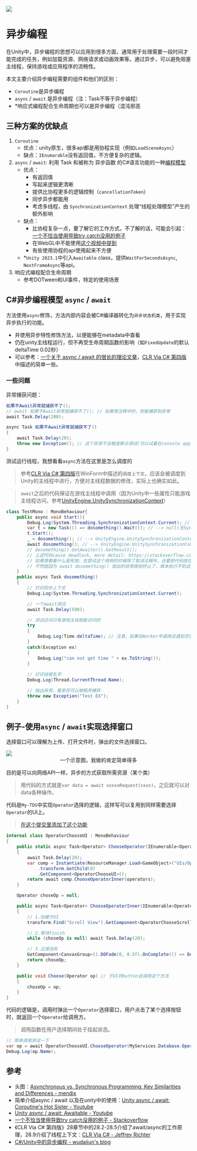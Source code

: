 <img src="../img/async-0.png">

# 异步编程

在Unity中，异步编程的思想可以应用到很多方面，通常用于处理需要一段时间才能完成的任务，例如加载资源、网络请求或动画效果等。通过异步，可以避免阻塞主线程，保持游戏或应用程序的流畅性。

本文主要介绍异步编程需要的组件和他们的区别：
- `Coroutine`是异步编程
- `async` / `await` 是异步编程（注：Task不等于异步编程）
- *响应式编程配合生命周期也可以是异步编程（混沌邪恶

## 三种方案的优缺点

1. `Coroutine`
    - 优点：unity原生，很多api都是用协程实现（例如`LoadSceneAsync`）
    - 缺点：`IEnumarable`没有返回值，不方便复杂的逻辑。
2. `async` / `await`: 利用 Task 和被称为 异步函数 的C#语言功能的一种[编程模型](../Language/OtherFeatures.md#c-异步编程)
    - 优点：
        - 有返回值
        - 写起来逻辑更清晰
        - 提供比协程更多的逻辑控制（`cancellationToken`）
        - 同步异步都能用
        - 考虑多线程，由 `SynchronizationContext` 处理“线程处理模型”产生的额外影响
    - 缺点：
        - 比协程复杂一点，要了解它的工作方式，不了解的话，可能会引起：[一个不恰当使用导致try catch没用的例子](https://stackoverflow.com/questions/5383310/catch-an-exception-thrown-by-an-async-void-method)
        - 在WebGL中不能使用[这个视频中提到](https://youtu.be/WY-mk-ZGAq8?si=Do5vRtqHYq3gwhwX&t=919)
        - 有些使用协程的api使用起来不方便
    - *`Unity 2023.1`中引入`Awaitable` class，提供`WaitForSecondsAsync`, `NextFrameAsync`等api。
3. 响应式编程配合生命周期
    - 参考DOTween和UI事件，特定的使用场景

## C#异步编程模型 `async` / `await`

方法使用`async`修饰，方法内部内容会被C#编译器转化为`异步状态机类`，用于实现异步执行的功能。
- 并使用异步特性修饰方法，以便能够在metadata中查看
- 仍在unity主线程运行，但不再受生命周期函数的影响（如`FixedUpdate`的默认deltaTime 0.02秒）
- 可以参考：[一个关于 async / await 的很长的理论文章](https://devblogs.microsoft.com/dotnet/how-async-await-really-works/)，[CLR Via C# 第四版](https://book.douban.com/subject/26285940/)中描述的简单一些。

### 一些问题

异常捕获问题：

```cs
如果不Await异常就捕获不了();
// await 如果不Await异常就捕获不了(); // 如果用注释中的，则能捕获到异常
await Task.Delay(200);

async Task 如果不Await异常就捕获不了()
{
    await Task.Delay(20);
    throw new Exception(); // 这个异常不会触发断点调试(可以试着在console app中执行一下)
}
```
测试运行线程，我想看看`async`方法在这里是怎么调度的
> 参考[CLR Via C# 第四版](https://book.douban.com/subject/26285940/)在WinForm中描述的`调度上下文`，应该会被调度到Unity的主线程中进行，方便对主线程数据的修改，实际上也确实如此。

> `await`之后的代码保证在游戏主线程中调用（因为Unity中一些属性只能游戏主线程访问，参考[UnityEngine.UnitySynchronizationContext](https://github.com/Unity-Technologies/UnityCsReference/blob/master/Runtime/Export/Scripting/UnitySynchronizationContext.cs)）
```cs
class TestMono : MonoBehaviour{
    public async void Start(){
        Debug.Log(System.Threading.SynchronizationContext.Current); //  --> UnityEngine.UnitySynchronizationContext
        var t = new Task(() => dosomething().Wait()); // --> null(无SynchronizationContext), exception, Thread Pool Worker, 没报错
        t.Start();
        _ = dosomething(); // --> UnityEngine.UnitySynchronizationContext, 没报错, 0.0019407, 没报错
        await dosomething(); // --> UnityEngine.UnitySynchronizationContext, 没报错, 0.0019407, Test EX
        // dosomething().GetAwaiter().GetResult(); 
        // 上述代码cause deadlock, more detail: https://stackoverflow.com/questions/39007006/is-getawaiter-getresult-safe-for-general-use 
        // 如果想看看什么是死锁，在尝试这个用例的时候除了取消注释外，还要把代码放在上面，
        // 不然就因为 await dosomething() 抛出的异常提前终止了，根本执行不到这里。
    }
    public async Task dosomething()
    {
        // 打印同步上下文
        Debug.Log(System.Threading.SynchronizationContext.Current);

        // 一个await测试
        await Task.Delay(500);

        // 测试访问只有游戏主线程能访问的
        try
        {
            Debug.Log(Time.deltaTime); // 注意，如果在Worker中调用且遇到空引用异常，unity会忽略它
        }
        catch(Exception ex)
        {
            Debug.Log("can not get time " + ex.ToString());
        }
        
        // 打印线程名字
        Debug.Log(Thread.CurrentThread.Name);

        // 抛出异常，看是否可以被程序捕获
        throw new Exception("Test EX");
    }
}
```

## 例子-使用`async` / `await`实现选择窗口

选择窗口可以理解为上传、打开文件时，弹出的文件选择窗口。

<img src="../img/async-1.png">
<center> 一个示意图，我做的肯定简单得多 </center>

目的是可以向网络API一样，异步的方式获取所需资源（某个类）
> 用代码的方式就是`var data = await xxxxxRequest(xxxx)`，之后就可以对data各种操作。

代码是`My-TDS`中实现`Operator`选择的逻辑，这样写可以复用到同样需要选择`Operator`的UI上。
> [在这个提交里添加了这个功能](https://github.com/Unarimit/my-topdown-shooting-game/commit/9f0a51cc8f6550cfa6aa7a230e984af4c927d3d0#diff-24a12e61770d7ee56b1dac79d23d6bd05a1c045df723ea7537a786450a2bc23c)

```cs
internal class OperatorChooseUI : MonoBehaviour
{
    public static async Task<Operator> ChooseOperator(IEnumerable<Operator> operators)
    {
        await Task.Delay(20);
        var comp = Instantiate(ResourceManager.Load<GameObject>("UIs/OperatorChooseCanvas"))
            .transform.GetChild(0)
            .GetComponent<OperatorChooseUI>();
        return await comp.ChooseOperatorInner(operators);
    }

    Operator choseOp = null;

    public async Task<Operator> ChooseOperatorInner(IEnumerable<Operator> operators)
    {
        // 1.创建子UI
        transform.Find("Scroll View").GetComponent<OperatorChooseScrollViewUI>().Inject(this, operators);

        // 2.等待finish
        while (choseOp is null) await Task.Delay(20);

        // 3.过渡消失
        GetComponent<CanvasGroup>().DOFade(0, 0.5f).OnComplete(() => Destroy(transform.parent.gameObject));
        return choseOp;
    }

    public void Choose(Operator op) // 子UI的button会调用这个方法
    {
        choseOp = op;
    }
}
```

代码的逻辑是，调用时弹出一个`Operator`选择窗口，用户点击了某个选择按钮时，就返回一个`Operator`给调用方。
> 调用函数在用户选择期间处于挂起状态。

```cs
// 简单调用测试一下
var op = await OperatorChooseUI.ChooseOperator(MyServices.Database.Operators);
Debug.Log(op.Name);
```


## 参考
- 头图：[Asynchronous vs. Synchronous Programming: Key Similarities and Differences - mendix](https://www.mendix.com/blog/asynchronous-vs-synchronous-programming/)
- 简单介绍async / await 以及在unity中的使用：[Unity async / await: Coroutine's Hot Sister - Youtube](https://youtu.be/WY-mk-ZGAq8?si=Do5vRtqHYq3gwhwX)
- [Unity async / await: Awaitable - Youtube](https://www.youtube.com/watch?v=X9Dtb_4os1o)
- [一个不恰当使用导致try catch没用的例子 - Stackoverflow](https://stackoverflow.com/questions/5383310/catch-an-exception-thrown-by-an-async-void-method)
- 《CLR Via C# 第四版》28章节中的28.2-28.5介绍了await/async的工作原理，28.9介绍了线程上下文：[CLR Via C# -  Jeffrey Richter](https://book.douban.com/subject/26285940/)
- [C#/Unity中的异步编程 - wudaijun's blog](https://wudaijun.com/2021/11/c-sharp-unity-async-programing/)